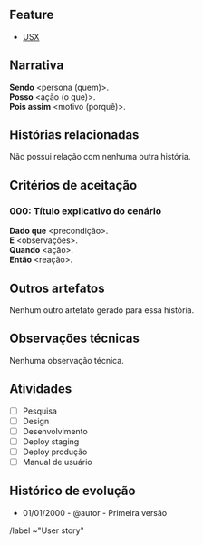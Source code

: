 ## Feature

 * [USX](https://greatcode.aztecweb.net/aztecwebteam/project/issue/X)

## Narrativa
**Sendo** <persona (quem)>.\
**Posso** <ação (o que)>.\
**Pois assim** <motivo (porquê)>.

## Histórias relacionadas
Não possui relação com nenhuma outra história.

## Critérios de aceitação

### 000: Título explicativo do cenário
**Dado que** <precondição>.\
**E** <observações>.\
**Quando** <ação>.\
**Então** <reação>.

## Outros artefatos
Nenhum outro artefato gerado para essa história.

## Observações técnicas
Nenhuma observação técnica.

## Atividades
* [ ] Pesquisa
* [ ] Design
* [ ] Desenvolvimento
* [ ] Deploy staging
* [ ] Deploy produção
* [ ] Manual de usuário

## Histórico de evolução
* 01/01/2000 - @autor - Primeira versão

/label ~"User story"